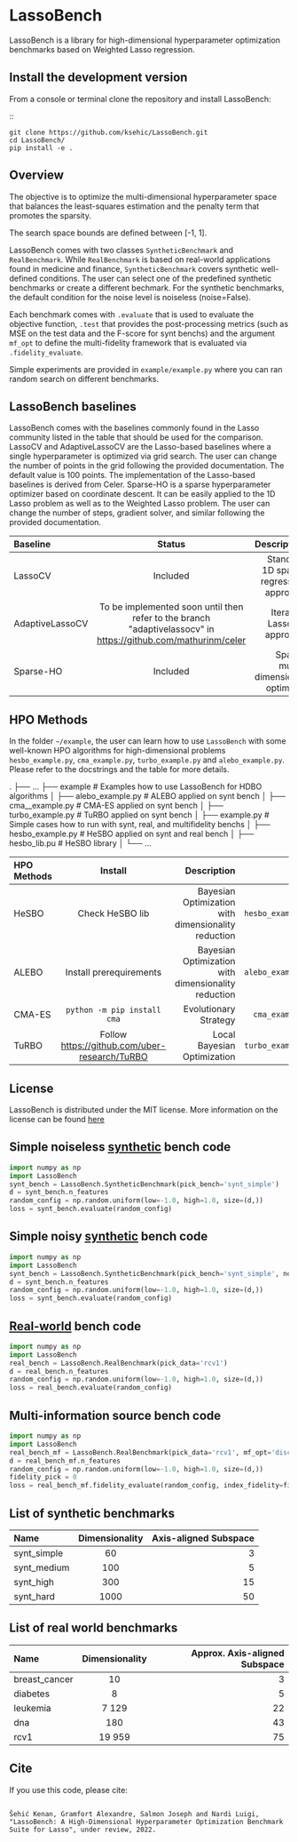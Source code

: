 # LassoBench

LassoBench is a library for high-dimensional hyperparameter optimization benchmarks based on Weighted Lasso regression.

## Install the development version

From a console or terminal clone the repository and install LassoBench:

::

    git clone https://github.com/ksehic/LassoBench.git
    cd LassoBench/
    pip install -e .

## Overview
The objective is to optimize the multi-dimensional hyperparameter space that balances
the least-squares estimation and the penalty term that promotes the sparsity.

The search space bounds are defined between [-1, 1].

LassoBench comes with two classes `SyntheticBenchmark` and `RealBenchmark`. While `RealBenchmark` is
based on real-world applications found in medicine and finance, `SyntheticBenchmark` covers synthetic well-defined conditions. The user can select one of the predefined synthetic benchmarks or create a different bechmark. For the synthetic benchmarks, the default condition for the noise level is noiseless (noise=False).

Each benchmark comes with `.evaluate` that is used to evaluate the objective function, `.test` that provides the post-processing metrics (such as MSE on the test data and the F-score for synt benchs) and the argument `mf_opt` to define the multi-fidelity framework that is evaluated via `.fidelity_evaluate`.

Simple experiments are provided in `example/example.py` where you can ran random search on different benchmarks.

## LassoBench baselines
LassoBench comes with the baselines commonly found in the Lasso community listed in the table that should be used for the comparison. LassoCV and AdaptiveLassoCV are the Lasso-based baselines where a single hyperparameter is optimized via grid search. The user can change the number of points in the grid following the provided documentation. The default value is 100 points. The implementation of the Lasso-based baselines is derived from Celer. Sparse-HO is a sparse hyperparameter optimizer based on coordinate descent. It can be easily applied to the 1D Lasso problem as well as to the Weighted Lasso problem. The user can change the number of steps, gradient solver, and similar following the provided documentation.

| Baseline          | Status | Description | Command |
| :---          |     :---:      |          ---:         |        ---:         |
| LassoCV | Included    | Standard 1D sparse regression approach | `.run_LASSOCV` |
| AdaptiveLassoCV  | To be implemented soon until then refer to the branch "adaptivelassocv" in https://github.com/mathurinm/celer | Iterative LassoCV approach | NA |
| Sparse-HO   | Included   | Sparse multi-dimensional optimizer | `.run_sparseho` |

## HPO Methods
In the folder `~/example`, the user can learn how to use `LassoBench` with some well-known HPO algorithms for high-dimensional problems `hesbo_example.py`, `cma_example.py`, `turbo_example.py` and `alebo_example.py`. Please refer to the docstrings and the table for more details.

   .
    ├── ...
    ├── example                    # Examples how to use LassoBench for HDBO algorithms
    │   ├── alebo_example.py       # ALEBO applied on synt bench
    │   ├── cma__example.py       # CMA-ES applied on synt bench
    │   ├── turbo_example.py       # TuRBO applied on synt bench
    │   ├── example.py             # Simple cases how to run with synt, real, and multifidelity benchs
    │   ├── hesbo_example.py        # HeSBO applied on synt and real bench
    │   ├── hesbo_lib.pu            # HeSBO library
    │
    └── ...

| HPO Methods          | Install | Description | File |
| :---          |     :---:      |          ---:         |        ---:         |
| HeSBO | Check HeSBO lib    | Bayesian Optimization with dimensionality reduction | `hesbo_example.py` |
| ALEBO  | Install prerequirements | Bayesian Optimization with dimensionality reduction | `alebo_example.py` |
| CMA-ES   | `python -m pip install cma`   | Evolutionary Strategy  | `cma_example.py` |
| TuRBO   | Follow https://github.com/uber-research/TuRBO | Local Bayesian Optimization | `turbo_example.py`|

## License

LassoBench is distributed under the MIT license. More information on the license can be found [here](https://github.com/ksehic/LassoBench/blob/main/LICENSE)

## Simple noiseless [synthetic](#list-of-synthetic-benchmarks) bench code
```python
import numpy as np
import LassoBench
synt_bench = LassoBench.SyntheticBenchmark(pick_bench='synt_simple')
d = synt_bench.n_features
random_config = np.random.uniform(low=-1.0, high=1.0, size=(d,))
loss = synt_bench.evaluate(random_config)
```
## Simple noisy [synthetic](#list-of-synthetic-benchmarks) bench code
```python
import numpy as np
import LassoBench
synt_bench = LassoBench.SyntheticBenchmark(pick_bench='synt_simple', noise=True)
d = synt_bench.n_features
random_config = np.random.uniform(low=-1.0, high=1.0, size=(d,))
loss = synt_bench.evaluate(random_config)
```
## [Real-world](#list-of-real-world-benchmarks) bench code
```python
import numpy as np
import LassoBench
real_bench = LassoBench.RealBenchmark(pick_data='rcv1')
d = real_bench.n_features
random_config = np.random.uniform(low=-1.0, high=1.0, size=(d,))
loss = real_bench.evaluate(random_config)
```
## Multi-information source bench code
```python
import numpy as np
import LassoBench
real_bench_mf = LassoBench.RealBenchmark(pick_data='rcv1', mf_opt='discrete_fidelity')
d = real_bench_mf.n_features
random_config = np.random.uniform(low=-1.0, high=1.0, size=(d,))
fidelity_pick = 0
loss = real_bench_mf.fidelity_evaluate(random_config, index_fidelity=fidelity_pick)
```
## List of synthetic benchmarks
| Name          | Dimensionality | Axis-aligned Subspace |
| :---          |     :---:      |          ---:         |
| synt_simple  | 60    | 3 |
| synt_medium  | 100   | 5 |
| synt_high   | 300   | 15 |
| synt_hard   | 1000   | 50 |
## List of real world benchmarks
| Name         | Dimensionality | Approx. Axis-aligned Subspace |
| :---         |     :---:      |          ---:         |
| breast_cancer | 10 | 3 |
| diabetes | 8 | 5 |
| leukemia | 7 129 | 22 |
| dna | 180 | 43 |
| rcv1 | 19 959 | 75 |

## Cite

If you use this code, please cite:

```

Šehić Kenan, Gramfort Alexandre, Salmon Joseph and Nardi Luigi, "LassoBench: A High-Dimensional Hyperparameter Optimization Benchmark Suite for Lasso", under review, 2022.

```
